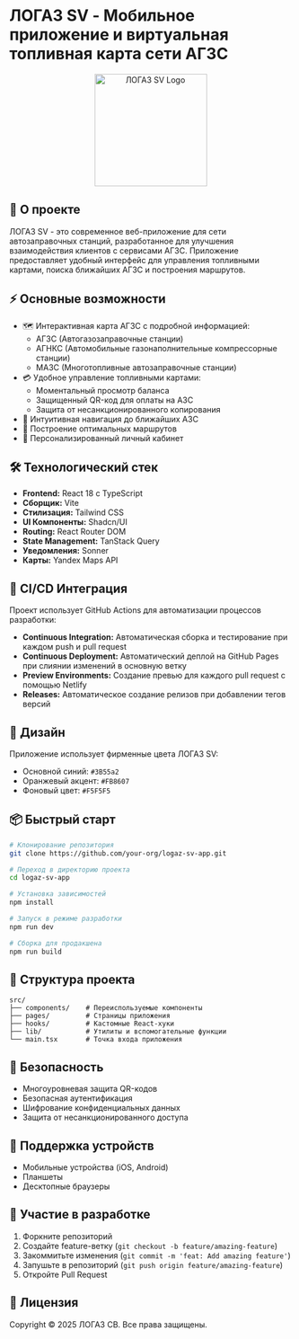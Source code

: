 
# ЛОГАЗ SV - Мобильное приложение и виртуальная топливная карта сети АГЗС

<div align="center">
  <img src="/lovable-uploads/d649b731-5ecb-4621-8f85-15b26f4ac5ec.png" alt="ЛОГАЗ SV Logo" width="200"/>
</div>

## 📱 О проекте

ЛОГАЗ SV - это современное веб-приложение для сети автозаправочных станций, разработанное для улучшения взаимодействия клиентов с сервисами АГЗС. Приложение предоставляет удобный интерфейс для управления топливными картами, поиска ближайших АГЗС и построения маршрутов.

## ⚡ Основные возможности

- 🗺️ Интерактивная карта АГЗС с подробной информацией:
  - АГЗС (Автогазозаправочные станции)
  - АГНКС (Автомобильные газонаполнительные компрессорные станции)
  - МАЗС (Многотопливные автозаправочные станции)
- 💳 Удобное управление топливными картами:
  - Моментальный просмотр баланса
  - Защищенный QR-код для оплаты на АЗС
  - Защита от несанкционированного копирования
- 📍 Интуитивная навигация до ближайших АЗС
- 🚗 Построение оптимальных маршрутов
- 👤 Персонализированный личный кабинет

## 🛠️ Технологический стек

- **Frontend:** React 18 с TypeScript
- **Сборщик:** Vite
- **Стилизация:** Tailwind CSS
- **UI Компоненты:** Shadcn/UI
- **Routing:** React Router DOM
- **State Management:** TanStack Query
- **Уведомления:** Sonner
- **Карты:** Yandex Maps API

## 🚀 CI/CD Интеграция

Проект использует GitHub Actions для автоматизации процессов разработки:

- **Continuous Integration:** Автоматическая сборка и тестирование при каждом push и pull request
- **Continuous Deployment:** Автоматический деплой на GitHub Pages при слиянии изменений в основную ветку
- **Preview Environments:** Создание превью для каждого pull request с помощью Netlify
- **Releases:** Автоматическое создание релизов при добавлении тегов версий

## 🎨 Дизайн

Приложение использует фирменные цвета ЛОГАЗ SV:
- Основной синий: `#3B55a2`
- Оранжевый акцент: `#FB8607`
- Фоновый цвет: `#F5F5F5`

## 📦 Быстрый старт

```bash
# Клонирование репозитория
git clone https://github.com/your-org/logaz-sv-app.git

# Переход в директорию проекта
cd logaz-sv-app

# Установка зависимостей
npm install

# Запуск в режиме разработки
npm run dev

# Сборка для продакшена
npm run build
```

## 📂 Структура проекта

```
src/
├── components/    # Переиспользуемые компоненты
├── pages/         # Страницы приложения
├── hooks/         # Кастомные React-хуки
├── lib/           # Утилиты и вспомогательные функции
└── main.tsx       # Точка входа приложения
```

## 🔐 Безопасность

- Многоуровневая защита QR-кодов
- Безопасная аутентификация
- Шифрование конфиденциальных данных
- Защита от несанкционированного доступа

## 📱 Поддержка устройств

- Мобильные устройства (iOS, Android)
- Планшеты
- Десктопные браузеры

## 🤝 Участие в разработке

1. Форкните репозиторий
2. Создайте feature-ветку (`git checkout -b feature/amazing-feature`)
3. Закоммитьте изменения (`git commit -m 'feat: Add amazing feature'`)
4. Запушьте в репозиторий (`git push origin feature/amazing-feature`)
5. Откройте Pull Request

## 📄 Лицензия

Copyright © 2025 ЛОГАЗ СВ. Все права защищены.
